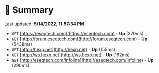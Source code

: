 # 📖 Summary
Last updated: **5/14/2022, 11:57:34 PM**

- `GET` [https://eseqtech.com](https://eseqtech.com) - **Up** (370ms)
- `GET` [http://forum.eseqtech.com](http://forum.eseqtech.com) - **Up** (5438ms)
- `GET` [http://hexp.net](http://hexp.net) - **Up** (155ms)
- `GET` [http://ws.hexp.net](http://ws.hexp.net) - **Up** (162ms)
- `GET` [http://eseqtech.com/infoline](http://eseqtech.com/infoline) - **Up** (290ms)
